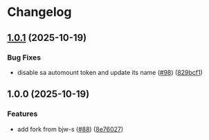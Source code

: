 # Changelog

## [1.0.1](https://github.com/dedsxc/labs/compare/common-1.0.0...common-1.0.1) (2025-10-19)


### Bug Fixes

* disable sa automount token and update its name ([#98](https://github.com/dedsxc/labs/issues/98)) ([829bcf1](https://github.com/dedsxc/labs/commit/829bcf1da4da228047bfbc4ce6d25ee054742809))

## 1.0.0 (2025-10-19)


### Features

* add fork from bjw-s ([#88](https://github.com/dedsxc/labs/issues/88)) ([8e76027](https://github.com/dedsxc/labs/commit/8e76027c7868fc5bd8124ab3071f94e461af5ef6))
